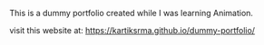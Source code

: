 This is a dummy portfolio created while I was learning Animation.

visit this website at: https://kartiksrma.github.io/dummy-portfolio/

